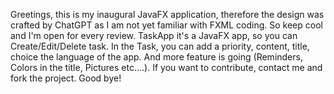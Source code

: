 Greetings, this is my inaugural JavaFX application, therefore the design was crafted by ChatGPT as I am not yet familiar with FXML coding.
So keep cool and I'm open for every review. TaskApp it's a JavaFX app, so you can Create/Edit/Delete task. In the Task, you can add a priority, content, title, choice the language of the app.
And more feature is going (Reminders, Colors in the title, Pictures etc....). 
If you want to contribute, contact me and fork the project.
Good bye!
